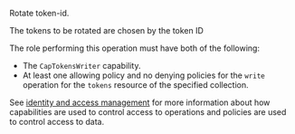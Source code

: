 Rotate token-id.

The tokens to be rotated are chosen by the token ID

The role performing this operation must have both of the following:
- The `CapTokensWriter` capability.
- At least one allowing policy and no denying policies for the `write` operation for the `tokens` resource of the
  specified collection.

See [identity and access management](/data-security/identity-and-access-management) for more information about how
capabilities are used to control access to operations and policies are used to control access to data.